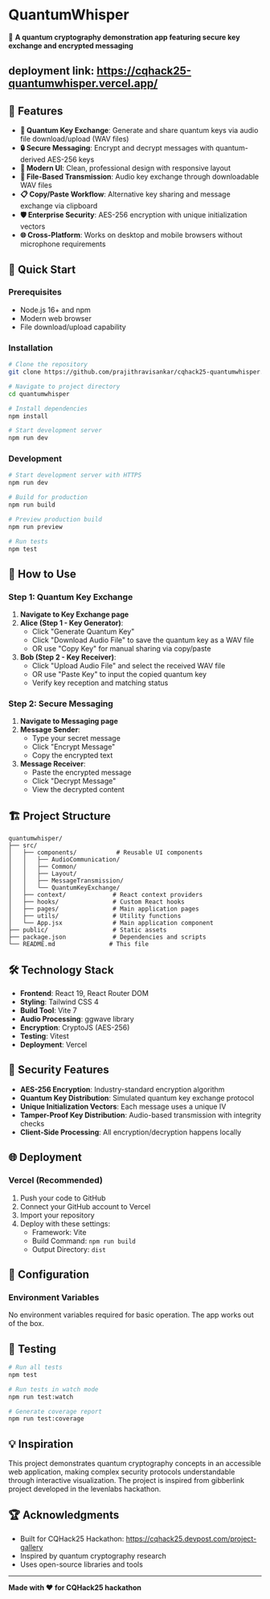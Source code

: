 # QuantumWhisper

🔐 **A quantum cryptography demonstration app featuring secure key exchange and encrypted messaging**

## deployment link: https://cqhack25-quantumwhisper.vercel.app/

<!-- [![Live Demo](https://img.shields.io/badge/Live-Demo-blue)](https://your-app-url.vercel.app)
[![Built with React](https://img.shields.io/badge/Built%20with-React-61dafb)](https://reactjs.org/)
[![Powered by Vite](https://img.shields.io/badge/Powered%20by-Vite-646cff)](https://vitejs.dev/) -->

## 🌟 Features

- **🔑 Quantum Key Exchange**: Generate and share quantum keys via audio file download/upload (WAV files)
- **🔒 Secure Messaging**: Encrypt and decrypt messages with quantum-derived AES-256 keys
- **📱 Modern UI**: Clean, professional design with responsive layout
- **📁 File-Based Transmission**: Audio key exchange through downloadable WAV files
- **📋 Copy/Paste Workflow**: Alternative key sharing and message exchange via clipboard
- **🛡️ Enterprise Security**: AES-256 encryption with unique initialization vectors
- **🌐 Cross-Platform**: Works on desktop and mobile browsers without microphone requirements

## 🚀 Quick Start

### Prerequisites

- Node.js 16+ and npm
- Modern web browser
- File download/upload capability

### Installation

```bash
# Clone the repository
git clone https://github.com/prajithravisankar/cqhack25-quantumwhisper.git

# Navigate to project directory
cd quantumwhisper

# Install dependencies
npm install

# Start development server
npm run dev
```

### Development

```bash
# Start development server with HTTPS
npm run dev

# Build for production
npm run build

# Preview production build
npm run preview

# Run tests
npm test
```

## 🎯 How to Use

### Step 1: Quantum Key Exchange

1. **Navigate to Key Exchange page**
2. **Alice (Step 1 - Key Generator)**:
   - Click "Generate Quantum Key"
   - Click "Download Audio File" to save the quantum key as a WAV file
   - OR use "Copy Key" for manual sharing via copy/paste
3. **Bob (Step 2 - Key Receiver)**:
   - Click "Upload Audio File" and select the received WAV file
   - OR use "Paste Key" to input the copied quantum key
   - Verify key reception and matching status

### Step 2: Secure Messaging

1. **Navigate to Messaging page**
2. **Message Sender**:
   - Type your secret message
   - Click "Encrypt Message"
   - Copy the encrypted text
3. **Message Receiver**:
   - Paste the encrypted message
   - Click "Decrypt Message"
   - View the decrypted content

## 🏗️ Project Structure

```
quantumwhisper/
├── src/
│   ├── components/           # Reusable UI components
│   │   ├── AudioCommunication/
│   │   ├── Common/
│   │   ├── Layout/
│   │   ├── MessageTransmission/
│   │   └── QuantumKeyExchange/
│   ├── context/             # React context providers
│   ├── hooks/               # Custom React hooks
│   ├── pages/               # Main application pages
│   ├── utils/               # Utility functions
│   └── App.jsx              # Main application component
├── public/                  # Static assets
├── package.json             # Dependencies and scripts
└── README.md               # This file
```

## 🛠️ Technology Stack

- **Frontend**: React 19, React Router DOM
- **Styling**: Tailwind CSS 4
- **Build Tool**: Vite 7
- **Audio Processing**: ggwave library
- **Encryption**: CryptoJS (AES-256)
- **Testing**: Vitest
- **Deployment**: Vercel

## 🔐 Security Features

- **AES-256 Encryption**: Industry-standard encryption algorithm
- **Quantum Key Distribution**: Simulated quantum key exchange protocol
- **Unique Initialization Vectors**: Each message uses a unique IV
- **Tamper-Proof Key Distribution**: Audio-based transmission with integrity checks
- **Client-Side Processing**: All encryption/decryption happens locally

## 🌐 Deployment

### Vercel (Recommended)

1. Push your code to GitHub
2. Connect your GitHub account to Vercel
3. Import your repository
4. Deploy with these settings:
   - Framework: Vite
   - Build Command: `npm run build`
   - Output Directory: `dist`


## 🔧 Configuration

### Environment Variables

No environment variables required for basic operation. The app works out of the box.


## 🧪 Testing

```bash
# Run all tests
npm test

# Run tests in watch mode
npm run test:watch

# Generate coverage report
npm run test:coverage
```

## 💡 Inspiration

This project demonstrates quantum cryptography concepts in an accessible web application, making complex security protocols understandable through interactive visualization. The project is inspired from gibberlink project developed in the levenlabs hackathon.


## 🏆 Acknowledgments

- Built for CQHack25 Hackathon: https://cqhack25.devpost.com/project-gallery
- Inspired by quantum cryptography research
- Uses open-source libraries and tools

---

**Made with ❤️ for CQHack25 hackathon**
